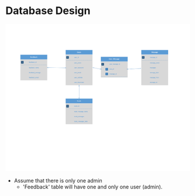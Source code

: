 # Database Design

![Database](wireframes/plt_db.png)

* Assume that there is only one admin
	* 'Feedback' table will have one and only one user (admin).
